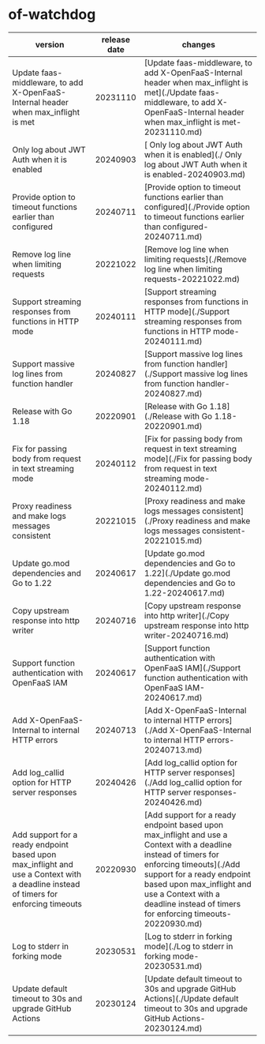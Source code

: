 # of-watchdog

|                                                               version                                                               | release date |                                                                                                                                         changes                                                                                                                                          |
|-------------------------------------------------------------------------------------------------------------------------------------|--------------|------------------------------------------------------------------------------------------------------------------------------------------------------------------------------------------------------------------------------------------------------------------------------------------|
| Update faas-middleware, to add X-OpenFaaS-Internal header when max_inflight is met                                                  | 20231110     | [Update faas-middleware, to add X-OpenFaaS-Internal header when max_inflight is met](./Update faas-middleware, to add X-OpenFaaS-Internal header when max_inflight is met-20231110.md)                                                                                                   |
| Only log about JWT Auth when it is enabled                                                                                          | 20240903     | [ Only log about JWT Auth when it is enabled](./ Only log about JWT Auth when it is enabled-20240903.md)                                                                                                                                                                                 |
| Provide option to timeout functions earlier than configured                                                                         | 20240711     | [Provide option to timeout functions earlier than configured](./Provide option to timeout functions earlier than configured-20240711.md)                                                                                                                                                 |
| Remove log line when limiting requests                                                                                              | 20221022     | [Remove log line when limiting requests](./Remove log line when limiting requests-20221022.md)                                                                                                                                                                                           |
| Support streaming responses from functions in HTTP mode                                                                             | 20240111     | [Support streaming responses from functions in HTTP mode](./Support streaming responses from functions in HTTP mode-20240111.md)                                                                                                                                                         |
| Support massive log lines from function handler                                                                                     | 20240827     | [Support massive log lines from function handler](./Support massive log lines from function handler-20240827.md)                                                                                                                                                                         |
| Release with Go 1.18                                                                                                                | 20220901     | [Release with Go 1.18](./Release with Go 1.18-20220901.md)                                                                                                                                                                                                                               |
| Fix for passing body from request in text streaming mode                                                                            | 20240112     | [Fix for passing body from request in text streaming mode](./Fix for passing body from request in text streaming mode-20240112.md)                                                                                                                                                       |
| Proxy readiness and make logs messages consistent                                                                                   | 20221015     | [Proxy readiness and make logs messages consistent](./Proxy readiness and make logs messages consistent-20221015.md)                                                                                                                                                                     |
| Update go.mod dependencies and Go to 1.22                                                                                           | 20240617     | [Update go.mod dependencies and Go to 1.22](./Update go.mod dependencies and Go to 1.22-20240617.md)                                                                                                                                                                                     |
| Copy upstream response into http writer                                                                                             | 20240716     | [Copy upstream response into http writer](./Copy upstream response into http writer-20240716.md)                                                                                                                                                                                         |
| Support function authentication with OpenFaaS IAM                                                                                   | 20240617     | [Support function authentication with OpenFaaS IAM](./Support function authentication with OpenFaaS IAM-20240617.md)                                                                                                                                                                     |
| Add X-OpenFaaS-Internal to internal HTTP errors                                                                                     | 20240713     | [Add X-OpenFaaS-Internal to internal HTTP errors](./Add X-OpenFaaS-Internal to internal HTTP errors-20240713.md)                                                                                                                                                                         |
| Add log_callid option for HTTP server responses                                                                                     | 20240426     | [Add log_callid option for HTTP server responses](./Add log_callid option for HTTP server responses-20240426.md)                                                                                                                                                                         |
| Add support for a ready endpoint based upon max_inflight and use a Context with a deadline instead of timers for enforcing timeouts | 20220930     | [Add support for a ready endpoint based upon max_inflight and use a Context with a deadline instead of timers for enforcing timeouts](./Add support for a ready endpoint based upon max_inflight and use a Context with a deadline instead of timers for enforcing timeouts-20220930.md) |
| Log to stderr in forking mode                                                                                                       | 20230531     | [Log to stderr in forking mode](./Log to stderr in forking mode-20230531.md)                                                                                                                                                                                                             |
| Update default timeout to 30s and upgrade GitHub Actions                                                                            | 20230124     | [Update default timeout to 30s and upgrade GitHub Actions](./Update default timeout to 30s and upgrade GitHub Actions-20230124.md)                                                                                                                                                       |

